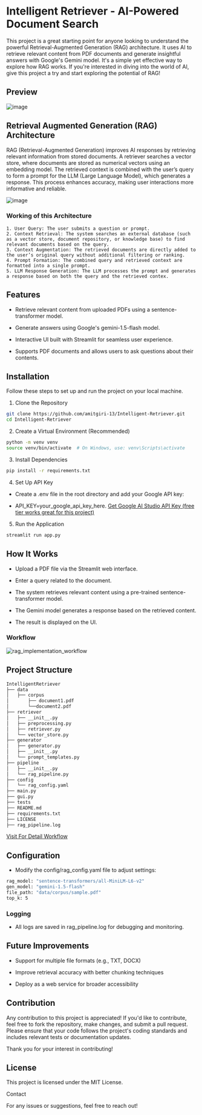 # Intelligent Retriever - AI-Powered Document Search

This project is a great starting point for anyone looking to understand the powerful Retrieval-Augmented Generation (RAG) architecture. It uses AI to retrieve relevant content from PDF documents and generate insightful answers with Google's Gemini model. It's a simple yet effective way to explore how RAG works. If you're interested in diving into the world of AI, give this project a try and start exploring the potential of RAG!

## Preview
![image](https://github.com/user-attachments/assets/67fbbc3b-0a3d-4129-9bb6-de3a545a2a9a)

## Retrieval Augmented Generation (RAG) Architecture
  RAG (Retrieval-Augmented Generation) improves AI responses by retrieving relevant information from stored documents. A retriever searches a vector store, where documents are stored as numerical vectors using an embedding model. The retrieved context   is combined with the user’s query to form a prompt for the LLM (Large Language Model), which generates a response. This process enhances accuracy, making user interactions more informative and reliable.

![image](https://github.com/user-attachments/assets/3689f957-f705-45d5-8965-0ada749cdd29)
### Working of this Architecture
    1. User Query: The user submits a question or prompt.
    2. Context Retrieval: The system searches an external database (such as a vector store, document repository, or knowledge base) to find relevant documents based on the query.
    3. Context Augmentation: The retrieved documents are directly added to the user’s original query without additional filtering or ranking.
    4. Prompt Formation: The combined query and retrieved context are formatted into a single prompt.
    5. LLM Response Generation: The LLM processes the prompt and generates a response based on both the query and the retrieved contex.

## Features

- Retrieve relevant content from uploaded PDFs using a sentence-transformer model.

- Generate answers using Google's gemini-1.5-flash model.

- Interactive UI built with Streamlit for seamless user experience.

- Supports PDF documents and allows users to ask questions about their contents.

## Installation

Follow these steps to set up and run the project on your local machine.

1. Clone the Repository
```bash
git clone https://github.com/amitgiri-13/Intelligent-Retriever.git
cd Intelligent-Retriever
```

2. Create a Virtual Environment (Recommended)
```bash
python -m venv venv
source venv/bin/activate  # On Windows, use: venv\Scripts\activate
```
3. Install Dependencies
```bash
pip install -r requirements.txt
```
4. Set Up API Key

- Create a .env file in the root directory and add your Google API key:

- API_KEY=your_google_api_key_here. [Get Google AI Studio API Key (free tier works great for this project) ](https://aistudio.google.com/apikey)


5. Run the Application
```bash
streamlit run app.py
```
## How It Works

- Upload a PDF file via the Streamlit web interface.

- Enter a query related to the document.

- The system retrieves relevant content using a pre-trained sentence-transformer model.

- The Gemini model generates a response based on the retrieved content.

- The result is displayed on the UI.
  
### Workflow
![rag_implementation_workflow](https://github.com/user-attachments/assets/019f74b4-bc87-43fb-8f03-d45a2dbce786)

## Project Structure
```bash
IntelligentRetriever
├── data
│   ├── corpus
│       ├── document1.pdf
│       └──document2.pdf
├── retriever
│   ├── __init__.py
│   ├── preprocessing.py
│   ├── retriever.py
│   └── vector_store.py
├── generator
│   ├── generator.py
│   ├── __init__.py
│   └── prompt_templates.py
├── pipeline
│   ├── __init__.py
│   └── rag_pipeline.py
├── config
│   └── rag_config.yaml
├── main.py
├── gui.py
├── tests
├── README.md
├── requirements.txt
├── LICENSE
├── rag_pipeline.log
```
[ Visit For Detail Workflow ](https://github.com/amitgiri-13/RAGImplementation/blob/main/Workflow.md)

## Configuration

- Modify the config/rag_config.yaml file to adjust settings:
```bash
rag_model: "sentence-transformers/all-MiniLM-L6-v2"
gen_model: "gemini-1.5-flash"
file_path: "data/corpus/sample.pdf"
top_k: 5
```

### Logging

- All logs are saved in rag_pipeline.log for debugging and monitoring.

## Future Improvements

- Support for multiple file formats (e.g., TXT, DOCX)

- Improve retrieval accuracy with better chunking techniques

- Deploy as a web service for broader accessibility

## Contribution
Any contribution  to this project is appreciated! If you'd like to contribute, feel free to fork the repository, make changes, and submit a pull request. Please ensure that your code follows the project's coding standards and includes relevant tests or documentation updates.

Thank you for your interest in contributing!

## License

This project is licensed under the MIT License.

Contact

For any issues or suggestions, feel free to reach out!
